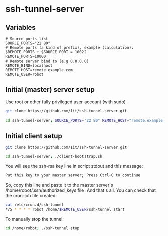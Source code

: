 # ssh-tunnel-server

## Variables
```
# Source ports list
SOURCE_PORTS="22 80"
# Remote ports (a kind of prefix), example (calculation): $REMOTE_PORTS + $SOURCE_PORT = 10022
REMOTE_PORTS=10000
# Remote server bind to (e.g 0.0.0.0)
REMOTE_BIND=localhost
REMOTE_HOST=remote.example.com
REMOTE_USER=robot
```
## Initial (master) server setup
Use root or other fully privileged user account (with sudo)
```sh
git clone https://github.com/1it/ssh-tunnel-server.git
```
```sh
cd ssh-tunnel-server; SOURCE_PORTS="22 80" REMOTE_HOST="remote.example.com" ./server-bootstrap.sh
```

## Initial client setup
```sh
git clone https://github.com/1it/ssh-tunnel-server.git
```
```sh
cd ssh-tunnel-server; ./client-bootstrap.sh
```
You will see the ssh-rsa key line in script stdout and this message:
```
Put this key to your master server; Press Ctrl+C to continue
```
So, copy this line and paste it to the master server's /home/robot/.ssh/authorized_keys file.
And that's all.
You can check that the cron-job file created:
```sh
cat /etc/cron.d/ssh-tunnel
*/5 * * * * robot /home/$REMOTE_USER/ssh-tunnel start
```
To manually stop the tunnel:
```sh
cd /home/robot; ./ssh-tunnel stop
```
